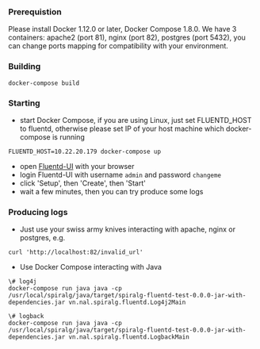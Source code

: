 ### Prerequistion

Please install Docker 1.12.0 or later, Docker Compose 1.8.0.
We have 3 containers: apache2 (port 81), nginx (port 82), postgres (port 5432), you can change ports mapping for compatibility with your environment.

### Building

```
docker-compose build
```

### Starting

* start Docker Compose, if you are using Linux, just set FLUENTD_HOST to fluentd, otherwise please set IP of your host machine which docker-compose is running

```
FLUENTD_HOST=10.22.20.179 docker-compose up
```

* open [Fluentd-UI](http://localhost:9292) with your browser
* login Fluentd-UI with username `admin` and password `changeme`
* click 'Setup', then 'Create', then 'Start'
* wait a few minutes, then you can try produce some logs

### Producing logs

* Just use your swiss army knives interacting with apache, nginx or postgres, e.g.

```
curl 'http://localhost:82/invalid_url'
```

* Use Docker Compose interacting with Java

```
\# log4j
docker-compose run java java -cp /usr/local/spiralg/java/target/spiralg-fluentd-test-0.0.0-jar-with-dependencies.jar vn.nal.spiralg.fluentd.Log4j2Main

\# logback
docker-compose run java java -cp /usr/local/spiralg/java/target/spiralg-fluentd-test-0.0.0-jar-with-dependencies.jar vn.nal.spiralg.fluentd.LogbackMain
```
